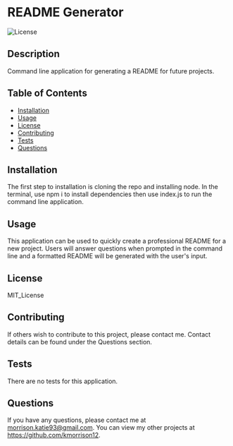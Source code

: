 # README Generator

  ![License](https://img.shields.io/badge/License-MIT_License-blue.svg)

  ## Description
  Command line application for generating a README for future projects.

  ## Table of Contents
  * [Installation](#installation)
  * [Usage](#usage)
  * [License](#license)
  * [Contributing](#contributing)
  * [Tests](#tests)
  * [Questions](#questions)

  ## Installation
  The first step to installation is cloning the repo and installing node. In the terminal, use npm i to install dependencies then use index.js to run the command line application.

  ## Usage 
  This application can be used to quickly create a professional README for a new project. Users will answer questions when prompted in the command line and a formatted README will be generated with the user's input. 

  ## License 
  MIT_License

  ## Contributing 
  If others wish to contribute to this project, please contact me. Contact details can be found under the Questions section.

  ## Tests
  There are no tests for this application. 

  ## Questions
  If you have any questions, please contact me at morrison.katie93@gmail.com. You can view my other projects at https://github.com/kmorrison12.